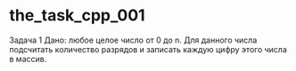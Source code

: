 # the_task_cpp_001
Задача 1
Дано: любое целое число от 0 до n.  Для данного числа подсчитать количество разрядов и записать каждую цифру этого числа в массив.
